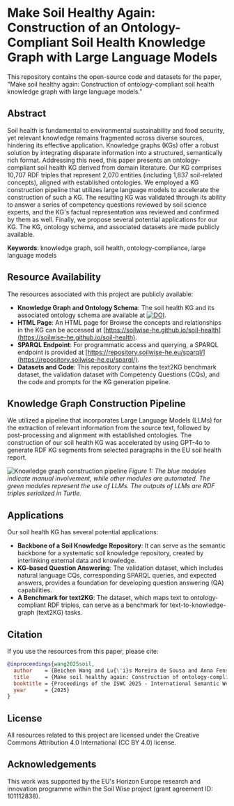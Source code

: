 # Make Soil Healthy Again: Construction of an Ontology-Compliant Soil Health Knowledge Graph with Large Language Models

This repository contains the open-source code and datasets for the paper, "Make soil healthy again: Construction of ontology-compliant soil health knowledge graph with large language models."

## Abstract

Soil health is fundamental to environmental sustainability and food security, yet relevant knowledge remains fragmented across diverse sources, hindering its effective application. Knowledge graphs (KGs) offer a robust solution by integrating disparate information into a structured, semantically rich format. Addressing this need, this paper presents an ontology-compliant soil health KG derived from domain literature. Our KG comprises 10,707 RDF triples that represent 2,070 entities (including 1,837 soil-related concepts), aligned with established ontologies. We employed a KG construction pipeline that utilizes large language models to accelerate the construction of such a KG. The resulting KG was validated through its ability to answer a series of competency questions reviewed by soil science experts, and the KG's factual representation was reviewed and confirmed by them as well. Finally, we propose several potential applications for our KG. The KG, ontology schema, and associated datasets are made publicly available.

**Keywords**: knowledge graph, soil health, ontology-compliance, large language models

## Resource Availability

The resources associated with this project are publicly available:

* **Knowledge Graph and Ontology Schema**: The soil health KG and its associated ontology schema are available at [![DOI](https://zenodo.org/badge/DOI/10.5281/zenodo.14936019.svg)](https://doi.org/10.5281/zenodo.14936019).
* **HTML Page**: An HTML page for Browse the concepts and relationships in the KG can be accessed at [https://soilwise-he.github.io/soil-health](https://soilwise-he.github.io/soil-health).
* **SPARQL Endpoint**: For programmatic access and querying, a SPARQL endpoint is provided at [https://repository.soilwise-he.eu/sparql/](https://repository.soilwise-he.eu/sparql/).
* **Datasets and Code**: This repository contains the text2KG benchmark dataset, the validation dataset with Competency Questions (CQs), and the code and prompts for the KG generation pipeline.

## Knowledge Graph Construction Pipeline

We utilized a pipeline that incorporates Large Language Models (LLMs) for the extraction of relevant information from the source text, followed by post-processing and alignment with established ontologies. The construction of our soil health KG was accelerated by using GPT-4o to generate RDF KG segments from selected paragraphs in the EU soil health report.

![Knowledge graph construction pipeline](https://github.com/soilwise-he/soil-health-knowledge-graph/blob/main/figure1.png?raw=true)
*Figure 1: The blue modules indicate manual involvement, while other modules are automated. The green modules represent the use of LLMs. The outputs of LLMs are RDF triples serialized in Turtle.*

## Applications

Our soil health KG has several potential applications:

* **Backbone of a Soil Knowledge Repository**: It can serve as the semantic backbone for a systematic soil knowledge repository, created by interlinking external data and knowledge.
* **KG-based Question Answering**: The validation dataset, which includes natural language CQs, corresponding SPARQL queries, and expected answers, provides a foundation for developing question answering (QA) capabilities.
* **A Benchmark for text2KG**: The dataset, which maps text to ontology-compliant RDF triples, can serve as a benchmark for text-to-knowledge-graph (text2KG) tasks.

## Citation

If you use the resources from this paper, please cite:

```bibtex
@inproceedings{wang2025soil,
  author    = {Beichen Wang and Lu{\'i}s Moreira de Sousa and Anna Fensel},
  title     = {Make soil healthy again: Construction of ontology-compliant soil health knowledge graph with large language models},
  booktitle = {Proceedings of the ISWC 2025 - International Semantic Web Conference},
  year      = {2025}
}
```

## License

All resources related to this project are licensed under the Creative Commons Attribution 4.0 International (CC BY 4.0) license.

## Acknowledgements

This work was supported by the EU's Horizon Europe research and innovation programme within the Soil Wise project (grant agreement ID: 101112838).

